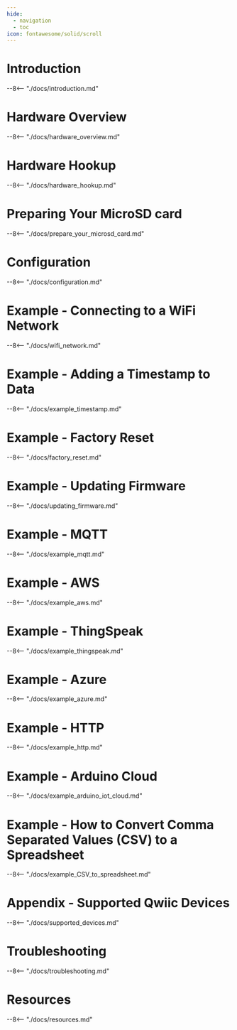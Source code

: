 ```yaml
---
hide:
  - navigation
  - toc
icon: fontawesome/solid/scroll
---
```


# Introduction
--8<-- "./docs/introduction.md"

# Hardware Overview
--8<-- "./docs/hardware_overview.md"

# Hardware Hookup
--8<-- "./docs/hardware_hookup.md"

# Preparing Your MicroSD card
--8<-- "./docs/prepare_your_microsd_card.md"

# Configuration
--8<-- "./docs/configuration.md"

# Example - Connecting to a WiFi Network
--8<-- "./docs/wifi_network.md"

# Example - Adding a Timestamp to Data
--8<-- "./docs/example_timestamp.md"

# Example - Factory Reset
--8<-- "./docs/factory_reset.md"

# Example - Updating Firmware
--8<-- "./docs/updating_firmware.md"

# Example - MQTT
--8<-- "./docs/example_mqtt.md"

# Example - AWS
--8<-- "./docs/example_aws.md"

# Example - ThingSpeak
--8<-- "./docs/example_thingspeak.md"

# Example - Azure
--8<-- "./docs/example_azure.md"

# Example - HTTP
--8<-- "./docs/example_http.md"

# Example - Arduino Cloud
--8<-- "./docs/example_arduino_iot_cloud.md"

# Example - How to Convert Comma Separated Values (CSV) to a Spreadsheet
--8<-- "./docs/example_CSV_to_spreadsheet.md"

# Appendix - Supported Qwiic Devices
--8<-- "./docs/supported_devices.md"

# Troubleshooting
--8<-- "./docs/troubleshooting.md"

# Resources
--8<-- "./docs/resources.md"
